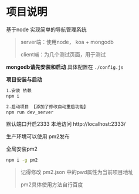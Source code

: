 # 项目说明

基于node 实现简单的导航管理系统

>server端：使用node， koa + mongodb
>
>client端：为几个测试页面，用于测试


**mongodb请先安装和启动**
具体配置在 `./config.js`


**项目安装与启动**

```bash
1.安装 依赖
npm i

2.启动项目 【添加了修改自动重启功能】
npm run dev_server
```

默认端口开启2333
本地访问 http://localhost:2333/


生产环境可以使用 pm2发布

全局安装pm2

```bash
npm i -g pm2
```

>记得修改 pm2.json 中的pwd属性为当前项目地址
>
>pm2具体使用方法自行百度
